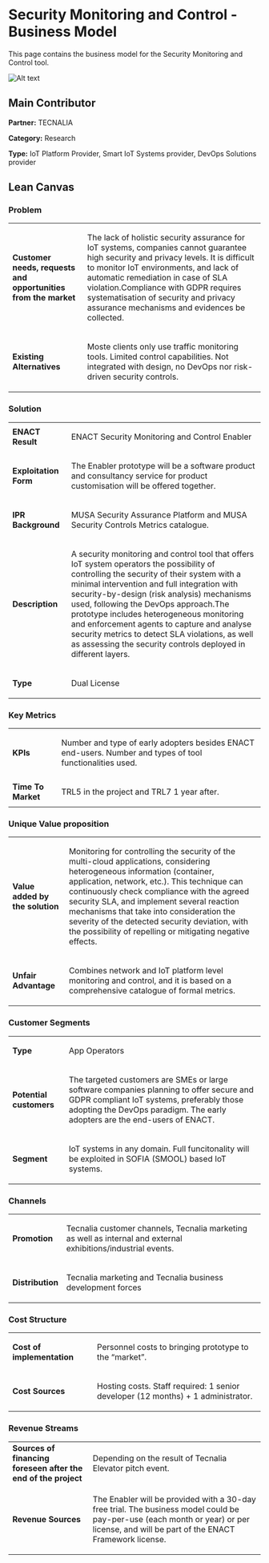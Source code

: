 # Security Monitoring and Control - Business Model

This page contains the business model for the Security Monitoring and Control tool.

![Alt text](https://github.com/enactproject/ENACTBusinessModel/blob/master/BusinessModels/Images/SPC.png?raw=true "SPC")

## Main Contributor

**Partner:** TECNALIA

**Category:** Research

**Type:**  IoT Platform Provider, Smart IoT Systems provider, DevOps Solutions provider

## Lean Canvas

### Problem

<table>
  <tr>
    <td rowspan="1">
      <b>Customer needs, requests and opportunities from the market</b>
    </td>
    <td rowspan="1">
      <p>
        The lack of holistic security assurance for IoT systems, companies cannot guarantee high security and privacy levels. It is difficult to monitor IoT environments, and lack of automatic remediation in case of SLA violation.Compliance with GDPR requires systematisation of security and privacy assurance mechanisms and evidences be collected.

</p>
    </td>
  </tr>
  <tr>
    <td rowspan="1">
      <b>Existing Alternatives</b> </td>
    <td rowspan="1">
      <p>
        
Moste clients only use traffic monitoring tools. Limited control capabilities. Not integrated with design, no DevOps nor risk-driven security controls.

  </p>
    </td>
      </tr>
</table>

### Solution

<table>
  <tr>
    <td rowspan="1">
      <b>ENACT Result</b>
    </td>
    <td rowspan="1">
      <p>
ENACT Security Monitoring and Control Enabler
      </p>
    </td>
  </tr>
  <tr>
    <td rowspan="1">
      <b>Exploitation Form</b> </td>
    <td rowspan="1">
      <p>

The Enabler prototype will be a software product and consultancy service for product customisation will be offered together. 


 </p>
    </td>
      </tr>
    <tr>
    <td rowspan="1">
      <b>IPR Background </b> </td>
    <td rowspan="1">
      <p>
      MUSA Security Assurance Platform and MUSA Security Controls Metrics catalogue.
      </p>
    </td>
      </tr>
   <tr>
    <td rowspan="1">
      <b>Description </b> </td>
    <td rowspan="1">
      <p>A security monitoring and control tool that offers IoT system operators the possibility of controlling the security of their system with a minimal intervention and full integration with security-by-design (risk analysis) mechanisms used, following the DevOps approach.The prototype includes heterogeneous monitoring and enforcement agents to capture and analyse security metrics to detect SLA violations, as well as assessing the security controls deployed in different layers.</p>
    </td>
      </tr>
     <tr>
    <td rowspan="1">
      <b>Type</b> </td>
    <td rowspan="1">
      <p>Dual License </p>
    </td>
      </tr>
</table>

### Key Metrics

<table>
  <tr>
    <td rowspan="1">
      <b>KPIs</b>
    </td>
    <td rowspan="1">
      <p>
        
Number and type of early adopters besides ENACT end-users. Number and types of tool functionalities used.
      
  </p>
   </td>
      </tr>
    <tr>
    <td rowspan="1">
      <b>Time To Market</b>
    </td>
    <td rowspan="1">
      <p>

TRL5 in the project and TRL7 1 year after.
      </p>
    </td>
      </tr>    
  </table>

### Unique Value proposition

<table>
  <tr>
    <td rowspan="1">
      <b>Value added by the solution</b>
    </td>
    <td rowspan="1">
      <p>
Monitoring for controlling the security of the multi-cloud applications, considering heterogeneous information (container, application, network, etc.). This technique can continuously check compliance with the agreed security SLA, and implement several reaction mechanisms that take into consideration the severity of the detected security deviation, with the possibility of repelling or mitigating negative effects.   </p>
    </td>
  </tr>
  <tr>
    <td rowspan="1">
      <b>Unfair Advantage</b>
    </td>
    <td rowspan="1">
      <p>Combines network and IoT platform level monitoring and control, and it is based on a comprehensive  catalogue of formal metrics.</p>
    </td>
  </tr>
</table>

### Customer Segments

<table>
  <tr>
    <td rowspan="1">
      <b>Type</b>
    </td>
    <td rowspan="1">
      <p>App Operators</p>
    </td>
  </tr>
    <tr>
    <td rowspan="1">
      <b>Potential customers</b>
    </td>
    <td rowspan="1">
      <p>
      The targeted customers are SMEs or large software companies planning to offer secure and GDPR compliant IoT systems, preferably those adopting the DevOps paradigm. The early adopters are the end-users of ENACT. </p>
    </td>
  </tr>
  <tr>
    <td rowspan="1">
      <b>Segment</b>
    </td>
    <td rowspan="1">
      <p>IoT systems in any domain. Full funcitonality will be exploited in SOFIA (SMOOL) based IoT systems.
    </p>
    </td>
  </tr>
</table>

### Channels
<table>
  <tr>
    <td rowspan="1">
      <b>Promotion</b>
    </td>
    <td rowspan="1">
      <p>

Tecnalia customer channels, Tecnalia marketing as well as internal and external exhibitions/industrial events. 
     </p>
    </td>
  </tr>
   <tr>
    <td rowspan="1">
      <b>Distribution</b>
    </td>
    <td rowspan="1">
      <p>
 
Tecnalia marketing and Tecnalia business development forces
   </p>
    </td>
  </tr>
</table>

### Cost Structure
<table>
  <tr>
    <td rowspan="1">
      <b>Cost of implementation </b>
    </td>
    <td rowspan="1">
      <p>

Personnel costs to bringing prototype to the “market”.
     </p>
    </td>
  </tr>
   <tr>
    <td rowspan="1">
      <b> Cost Sources</b>
    </td>
    <td rowspan="1">
      <p>
Hosting costs. Staff required: 1 senior developer (12 months) + 1 administrator. 
     </p>
    </td>
  </tr>
</table>

### Revenue Streams
<table>
   <tr>
    <td rowspan="1">
      <b> Sources of financing foreseen after the end of the project </b>
    </td>
    <td rowspan="1">
      <p>
Depending on the result of Tecnalia Elevator pitch event. 
     </p>
    </td>
  </tr>
  <tr>
    <td rowspan="1">
      <b>Revenue Sources </b>
    </td>
    <td rowspan="1">
      <p>

The Enabler will be provided with a 30-day free trial. The business model could be pay-per-use (each month or year) or per license, and will be part of the ENACT Framework license. 
     </p>
    </td>
  </tr>
  
</table>
